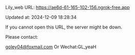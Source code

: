 Lily_web URL: https://ae6d-61-165-102-156.ngrok-free.app

Updated at: 2024-12-09 18:28:34

If you cannot open this URL, the server might be down.

Please contact: 

goley04@foxmail.com Or Wechat:GL_yeaH